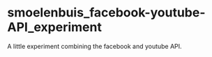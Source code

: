 smoelenbuis_facebook-youtube-API_experiment
===========================================

A little experiment combining the facebook and youtube API.